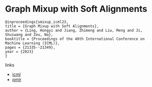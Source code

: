 # Graph Mixup with Soft Alignments

```
@inproceedings{smixup_icml23,
title = {Graph Mixup with Soft Alignments},
author = {Ling, Hongyi and Jiang, Zhimeng and Liu, Meng and Ji, Shuiwang and Zou, Na},
booktitle = {Proceedings of the 40th International Conference on Machine Learning (ICML)},
pages = {21335--21349},
year = {2023}
}
```

links
- [icml](https://icml.cc/Conferences/2023/Schedule?showEvent=24930)
- [pmlr](https://proceedings.mlr.press/v202/ling23a.html)
